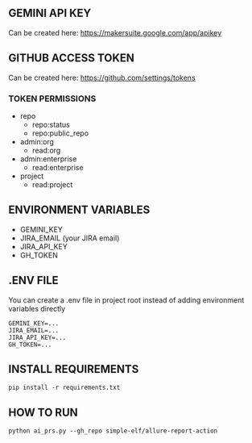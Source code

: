 ## GEMINI API KEY
Can be created here: https://makersuite.google.com/app/apikey

## GITHUB ACCESS TOKEN
Can be created here: https://github.com/settings/tokens

### TOKEN PERMISSIONS
- repo
    - repo:status
    - repo:public_repo
- admin:org
    - read:org
- admin:enterprise
    - read:enterprise
- project
    - read:project

## ENVIRONMENT VARIABLES
- GEMINI_KEY
- JIRA_EMAIL (your JIRA email)
- JIRA_API_KEY
- GH_TOKEN

## .ENV FILE
You can create a .env file in project root instead of adding environment variables directly
```
GEMINI_KEY=...
JIRA_EMAIL=...
JIRA_API_KEY=...
GH_TOKEN=...
```

## INSTALL REQUIREMENTS
```
pip install -r requirements.txt
```

## HOW TO RUN
```
python ai_prs.py --gh_repo simple-elf/allure-report-action
```